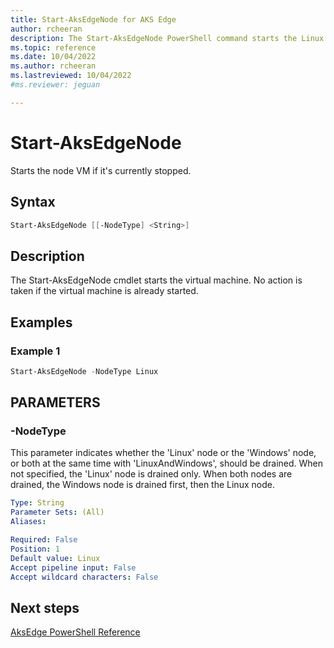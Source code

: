```yaml
---
title: Start-AksEdgeNode for AKS Edge
author: rcheeran
description: The Start-AksEdgeNode PowerShell command starts the Linux node VM 
ms.topic: reference
ms.date: 10/04/2022
ms.author: rcheeran 
ms.lastreviewed: 10/04/2022
#ms.reviewer: jeguan

---
```



# Start-AksEdgeNode

Starts the node VM if it's currently stopped.

## Syntax

```powershell
Start-AksEdgeNode [[-NodeType] <String>]
```

## Description

The Start-AksEdgeNode cmdlet starts the virtual machine.
No action is taken if the virtual machine is already started.

## Examples

### Example 1
```powershell
Start-AksEdgeNode -NodeType Linux
```

## PARAMETERS

### -NodeType

This parameter indicates whether the 'Linux' node or the 'Windows' node, or both at the same time with
'LinuxAndWindows', should be drained.
When not specified, the 'Linux' node is drained only.
When both nodes are drained, the Windows node is drained first, then the Linux node.

```yaml
Type: String
Parameter Sets: (All)
Aliases:

Required: False
Position: 1
Default value: Linux
Accept pipeline input: False
Accept wildcard characters: False
```

## Next steps

[AksEdge PowerShell Reference](./index.md)
